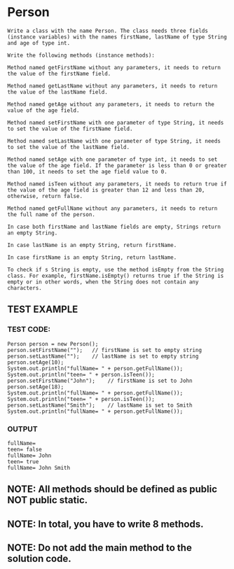 #  Person
    Write a class with the name Person. The class needs three fields (instance variables) with the names firstName, lastName of type String and age of type int.

    Write the following methods (instance methods):

    Method named getFirstName without any parameters, it needs to return the value of the firstName field.

    Method named getLastName without any parameters, it needs to return the value of the lastName field.

    Method named getAge without any parameters, it needs to return the value of the age field.

    Method named setFirstName with one parameter of type String, it needs to set the value of the firstName field.

    Method named setLastName with one parameter of type String, it needs to set the value of the lastName field.

    Method named setAge with one parameter of type int, it needs to set the value of the age field. If the parameter is less than 0 or greater than 100, it needs to set the age field value to 0.

    Method named isTeen without any parameters, it needs to return true if the value of the age field is greater than 12 and less than 20, otherwise, return false.

    Method named getFullName without any parameters, it needs to return the full name of the person.

    In case both firstName and lastName fields are empty, Strings return an empty String.

    In case lastName is an empty String, return firstName.

    In case firstName is an empty String, return lastName.

    To check if s String is empty, use the method isEmpty from the String class. For example, firstName.isEmpty() returns true if the String is empty or in other words, when the String does not contain any characters.



##  TEST EXAMPLE

### TEST CODE:

    Person person = new Person();
    person.setFirstName("");   // firstName is set to empty string
    person.setLastName("");    // lastName is set to empty string
    person.setAge(10);
    System.out.println("fullName= " + person.getFullName());
    System.out.println("teen= " + person.isTeen());
    person.setFirstName("John");    // firstName is set to John
    person.setAge(18);
    System.out.println("fullName= " + person.getFullName());
    System.out.println("teen= " + person.isTeen());
    person.setLastName("Smith");    // lastName is set to Smith
    System.out.println("fullName= " + person.getFullName());

### OUTPUT

    fullName=
    teen= false
    fullName= John
    teen= true
    fullName= John Smith


## NOTE: All ​methods should be defined as public NOT public static.

## NOTE: In total, you have to write 8 methods.

## NOTE: Do not add the main method to the solution code.

